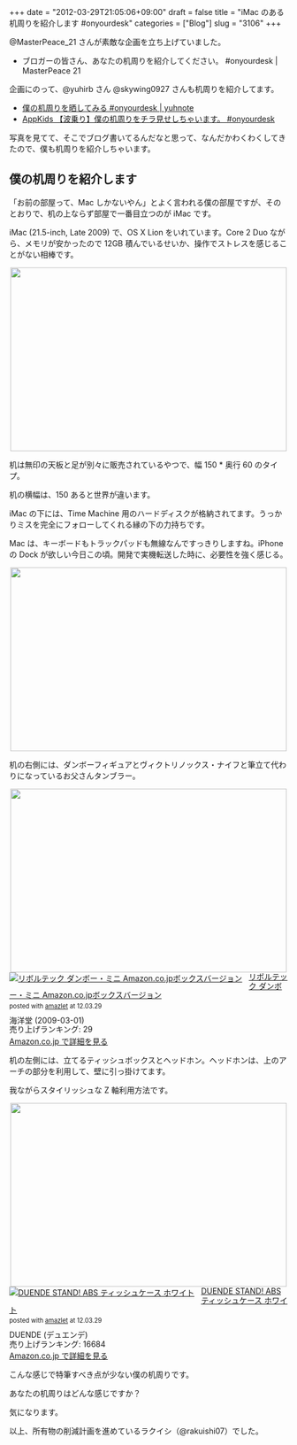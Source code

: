+++
date = "2012-03-29T21:05:06+09:00"
draft = false
title = "iMac のある机周りを紹介します #onyourdesk"
categories = ["Blog"]
slug = "3106"
+++

@MasterPeace_21 さんが素敵な企画を立ち上げていました。

<ul><li>ブロガーの皆さん、あなたの机周りを紹介してください。 #onyourdesk | MasterPeace 21</li></ul>

企画にのって、@yuhirb さん  @skywing0927 さんも机周りを紹介してます。

<ul><li><a href="http://yuhnote.com/2012/03/27/onyourdesk/" target="_blank">僕の机周りを晒してみる #onyourdesk | yuhnote</a></li>
<li><a href="http://www.appkids.net/Entry/61/" target="_blank">AppKids 【波乗り】僕の机周りをチラ見せしちゃいます。 #onyourdesk</a></li></ul>

写真を見てて、そこでブログ書いてるんだなと思って、なんだかわくわくしてきたので、僕も机周りを紹介しちゃいます。

<h2>僕の机周りを紹介します</h2>

「お前の部屋って、Mac しかないやん」とよく言われる僕の部屋ですが、そのとおりで、机の上ならず部屋で一番目立つのが iMac です。

iMac (21.5-inch, Late 2009) で、OS X Lion をいれています。Core 2 Duo ながら、メモリが安かったので 12GB 積んでいるせいか、操作でストレスを感じることがない相棒です。

<img style="display:block; margin-left:auto; margin-right:auto;" src="/images/2012/03/3106_1.jpg" border="0" width="500" height="332" />

机は無印の天板と足が別々に販売されているやつで、幅 150 * 奥行 60 のタイプ。

机の横幅は、150 あると世界が違います。

iMac の下には、Time Machine 用のハードディスクが格納されてます。うっかりミスを完全にフォローしてくれる縁の下の力持ちです。

Mac は、キーボードもトラックパッドも無線なんですっきりしますね。iPhone の Dock が欲しい今日この頃。開発で実機転送した時に、必要性を強く感じる。

<img style="display:block; margin-left:auto; margin-right:auto;" src="/images/2012/03/3106_2.jpg" border="0" width="500" height="332" />

机の右側には、ダンボーフィギュアとヴィクトリノックス・ナイフと筆立て代わりになっているお父さんタンブラー。

<img style="display:block; margin-left:auto; margin-right:auto;" src="/images/2012/03/3106_3.jpg" border="0" width="500" height="332" />

<div class="amazlet-box" style="margin-bottom:0px;"><div class="amazlet-image" style="float:left;margin:0px 12px 1px 0px;"><a href="http://www.amazon.co.jp/exec/obidos/ASIN/B001R23RS2/rakuishi-22/ref=nosim/" name="amazletlink" target="_blank"><img src="http://ecx.images-amazon.com/images/I/4150qW12FTL._SL160_.jpg" alt="リボルテック ダンボー・ミニ Amazon.co.jpボックスバージョン" style="border: none;" /></a></div><div class="amazlet-info" style="line-height:120%; margin-bottom: 10px"><div class="amazlet-name" style="margin-bottom:10px;line-height:120%"><a href="http://www.amazon.co.jp/exec/obidos/ASIN/B001R23RS2/rakuishi-22/ref=nosim/" name="amazletlink" target="_blank">リボルテック ダンボー・ミニ Amazon.co.jpボックスバージョン</a><div class="amazlet-powered-date" style="font-size:80%;margin-top:5px;line-height:120%">posted with <a href="http://www.amazlet.com/browse/ASIN/B001R23RS2/rakuishi-22/ref=nosim/" title="リボルテック ダンボー・ミニ Amazon.co.jpボックスバージョン" target="_blank">amazlet</a> at 12.03.29</div></div><div class="amazlet-detail">海洋堂 (2009-03-01)<br />売り上げランキング: 29<br /></div><div class="amazlet-sub-info" style="float: left;"><div class="amazlet-link" style="margin-top: 5px"><a href="http://www.amazon.co.jp/exec/obidos/ASIN/B001R23RS2/rakuishi-22/ref=nosim/" name="amazletlink" target="_blank">Amazon.co.jp で詳細を見る</a></div></div></div><div class="amazlet-footer" style="clear: left"></div></div>

机の左側には、立てるティッシュボックスとヘッドホン。ヘッドホンは、上のアーチの部分を利用して、壁に引っ掛けてます。

我ながらスタイリッシュな Z 軸利用方法です。

<img style="display:block; margin-left:auto; margin-right:auto;" src="/images/2012/03/3106_4.jpg" border="0" width="500" height="332" />

<div class="amazlet-box" style="margin-bottom:0px;"><div class="amazlet-image" style="float:left;margin:0px 12px 1px 0px;"><a href="http://www.amazon.co.jp/exec/obidos/ASIN/B000WOSX76/rakuishi-22/ref=nosim/" name="amazletlink" target="_blank"><img src="http://ecx.images-amazon.com/images/I/31DNlbLlnNL._SL160_.jpg" alt="DUENDE STAND! ABS ティッシュケース ホワイト" style="border: none;" /></a></div><div class="amazlet-info" style="line-height:120%; margin-bottom: 10px"><div class="amazlet-name" style="margin-bottom:10px;line-height:120%"><a href="http://www.amazon.co.jp/exec/obidos/ASIN/B000WOSX76/rakuishi-22/ref=nosim/" name="amazletlink" target="_blank">DUENDE STAND! ABS ティッシュケース ホワイト</a><div class="amazlet-powered-date" style="font-size:80%;margin-top:5px;line-height:120%">posted with <a href="http://www.amazlet.com/browse/ASIN/B000WOSX76/rakuishi-22/ref=nosim/" title="DUENDE STAND! ABS ティッシュケース ホワイト" target="_blank">amazlet</a> at 12.03.29</div></div><div class="amazlet-detail">DUENDE (デュエンデ) <br />売り上げランキング: 16684<br /></div><div class="amazlet-sub-info" style="float: left;"><div class="amazlet-link" style="margin-top: 5px"><a href="http://www.amazon.co.jp/exec/obidos/ASIN/B000WOSX76/rakuishi-22/ref=nosim/" name="amazletlink" target="_blank">Amazon.co.jp で詳細を見る</a></div></div></div><div class="amazlet-footer" style="clear: left"></div></div>

こんな感じで特筆すべき点が少ない僕の机周りです。

あなたの机周りはどんな感じですか？

気になります。

以上、所有物の削減計画を進めているラクイシ（@rakuishi07）でした。

